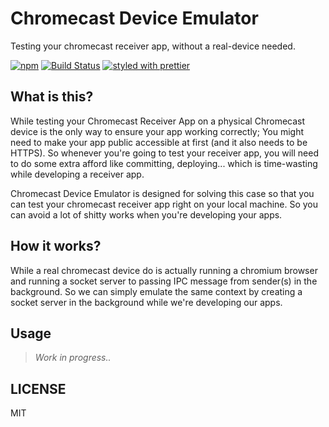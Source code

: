 # Chromecast Device Emulator

Testing your chromecast receiver app, without a real-device needed.

[![npm](https://img.shields.io/npm/v/chromecast-device-emulator.svg)](https://www.npmjs.com/package/chromecast-device-emulator)
[![Build Status](https://travis-ci.org/ajhsu/chromecast-device-emulator.svg?branch=master)](https://travis-ci.org/ajhsu/chromecast-device-emulator)
[![styled with prettier](https://img.shields.io/badge/styled_with-prettier-ff69b4.svg)](https://github.com/prettier/prettier)

## What is this?

While testing your Chromecast Receiver App on a physical Chromecast device is the only way to ensure your app working correctly; You might need to make your app public accessible at first (and it also needs to be HTTPS). So whenever you're going to test your receiver app, you will need to do some extra afford like committing, deploying... which is time-wasting while developing a receiver app.

Chromecast Device Emulator is designed for solving this case so that you can test your chromecast receiver app right on your local machine. So you can avoid a lot of shitty works when you're developing your apps.

## How it works?

While a real chromecast device do is actually running a chromium browser and running a socket server to passing IPC message from sender(s) in the background. So we can simply emulate the same context by creating a socket server in the background while we're developing our apps.

## Usage

> *Work in progress..*

## LICENSE

MIT